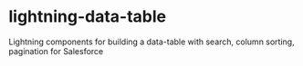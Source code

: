 # lightning-data-table
Lightning components for building a data-table with search, column sorting, pagination for Salesforce
